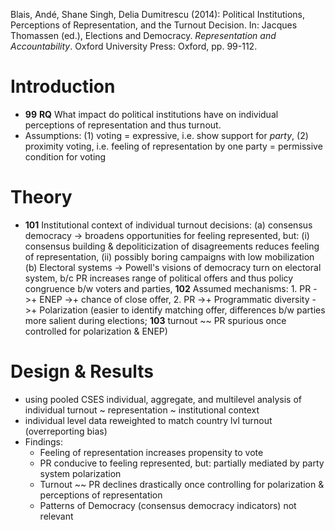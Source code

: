 Blais, Andé, Shane Singh, Delia Dumitrescu (2014): Political Institutions, Perceptions of Representation, and the Turnout Decision. In: Jacques Thomassen (ed.), Elections and Democracy. _Representation and Accountability_. Oxford University Press: Oxford, pp. 99-112.

# Introduction

- __99__ __RQ__ What impact do political institutions have on individual perceptions of representation and thus turnout.
- Assumptions: (1) voting = expressive, i.e. show support for _party_, (2) proximity voting, i.e. feeling of representation by one party = permissive condition for voting

# Theory

- __101__ Institutional context of individual turnout decisions: 
    (a) consensus democracy -> broadens opportunities for feeling represented, but: (i) consensus building & depoliticization of disagreements reduces feeling of representation, (ii) possibly boring campaigns with low mobilization
    (b) Electoral systems -> Powell's visions of democracy turn on electoral system, b/c PR increases range of political offers and thus policy congruence b/w voters and parties, __102__ Assumed mechanisms: 1. PR ->+ ENEP ->+ chance of close offer, 2. PR ->+ Programmatic diversity ->+ Polarization (easier to identify matching offer, differences b/w parties more salient during elections; __103__ turnout ~~ PR spurious once controlled for polarization & ENEP)

# Design & Results

- using pooled CSES individual, aggregate, and multilevel analysis of individual turnout ~ representation ~ institutional context
- individual level data reweighted to match country lvl turnout (overreporting bias)
- Findings:
    + Feeling of representation increases propensity to vote
    + PR conducive to feeling represented, but: partially mediated by party system polarization
    + Turnout ~~ PR declines drastically once controlling for polarization & perceptions of representation
    + Patterns of Democracy (consensus democracy indicators) not relevant